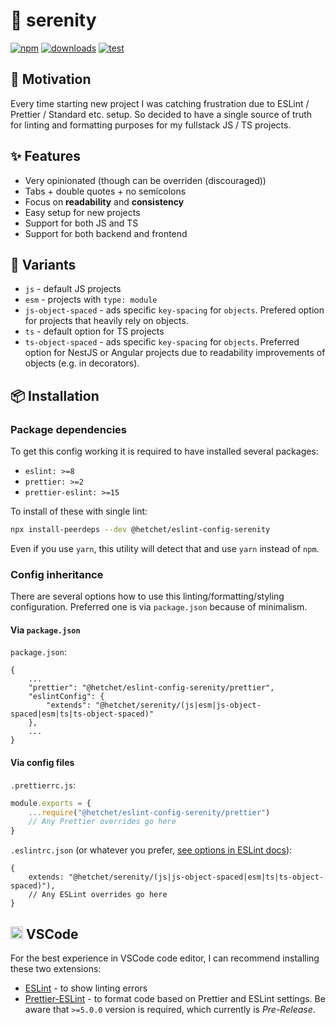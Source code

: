 # 🪷 serenity

[![npm][npm-image]][npm-url]
[![downloads][downloads-image]][downloads-url]
[![test][serenity-image]][serenity-url]

[npm-image]: https://img.shields.io/npm/v/@hetchet/eslint-config-serenity.svg?style=flat
[npm-url]: https://npmjs.org/package/@hetchet/eslint-config-serenity
[downloads-image]: https://img.shields.io/npm/dm/@hetchet/eslint-config-serenity.svg?style=flat
[downloads-url]: https://npmjs.org/package/@hetchet/eslint-config-serenity
[serenity-image]: https://img.shields.io/badge/code%20style-%F0%9F%AA%B7%20serenity-4AD3BA?style=flat
[serenity-url]: https://npmjs.org/package/@hetchet/serenity

## 👀 Motivation

Every time starting new project I was catching frustration due to ESLint / Prettier / Standard etc. setup. So decided to have a single source of truth for linting and formatting purposes for my fullstack JS / TS projects.

## ✨ Features

- Very opinionated (though can be overriden (discouraged))
- Tabs + double quotes + no semicolons
- Focus on **readability** and **consistency**
- Easy setup for new projects
- Support for both JS and TS
- Support for both backend and frontend

## 🤔 Variants
- `js` - default JS projects
- `esm` - projects with `type: module`
- `js-object-spaced` - ads specific `key-spacing` for `objects`. Prefered option for projects that heavily rely on objects.
- `ts` - default option for TS projects
- `ts-object-spaced` - ads specific `key-spacing` for `objects`. Preferred option for NestJS or Angular projects due to readability improvements of objects (e.g. in decorators).

## 📦 Installation

### Package dependencies

To get this config working it is required to have installed several packages:

- `eslint: >=8`
- `prettier: >=2`
- `prettier-eslint: >=15`

To install of these with single lint:

```sh
npx install-peerdeps --dev @hetchet/eslint-config-serenity
```

Even if you use `yarn`, this utility will detect that and use `yarn` instead of `npm`.

### Config inheritance

There are several options how to use this linting/formatting/styling configuration. Preferred one is via `package.json` because of minimalism.

#### Via `package.json`

`package.json`:

```jsonc
{
	...
	"prettier": "@hetchet/eslint-config-serenity/prettier",
	"eslintConfig": {
		"extends": "@hetchet/serenity/(js|esm|js-object-spaced|esm|ts|ts-object-spaced)"
	},
	...
}
```

#### Via config files

`.prettierrc.js`:

```js
module.exports = {
	...require("@hetchet/eslint-config-serenity/prettier")
	// Any Prettier overrides go here
}
```

`.eslintrc.json` (or whatever you prefer, [see options in ESLint docs](https://eslint.org/docs/user-guide/configuring/configuration-files#configuration-file-formats)):

```jsonc
{
	extends: "@hetchet/serenity/(js|js-object-spaced|esm|ts|ts-object-spaced)"),
	// Any ESLint overrides go here
}
```

## <img src="https://camo.githubusercontent.com/ebb0d9ad69ba4b2024aec00a7a89db22fc028200e215c164d751ae99d577f042/68747470733a2f2f636f64652e76697375616c73747564696f2e636f6d2f6173736574732f757064617465732f315f33352f6c6f676f2d737461626c652e706e67" width="20"> VSCode

For the best experience in VSCode code editor, I can recommend installing these two extensions:

- [ESLint](https://marketplace.visualstudio.com/items?itemName=dbaeumer.vscode-eslint) - to show linting errors
- [Prettier-ESLint](https://marketplace.visualstudio.com/items?itemName=rvest.vs-code-prettier-eslint) - to format code based on Prettier and ESLint settings. Be aware that `>=5.0.0` version is required, which currently is _Pre-Release_.
